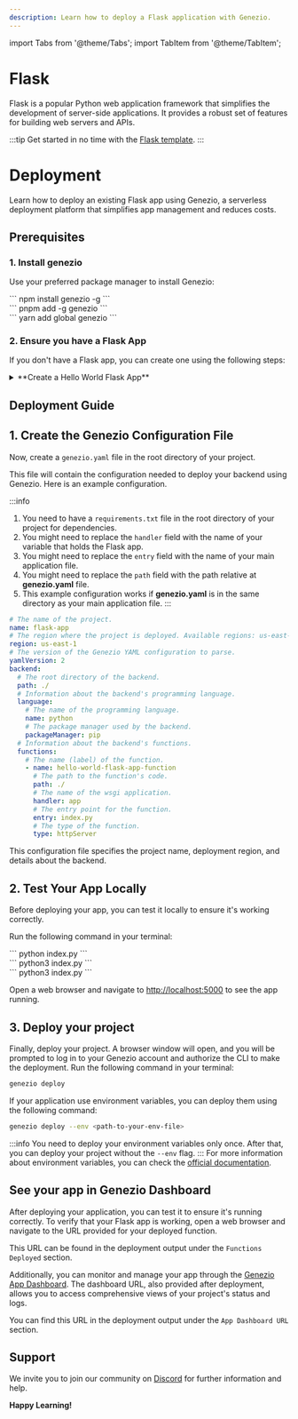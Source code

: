 ```yaml
---
description: Learn how to deploy a Flask application with Genezio.
---
```


import Tabs from '@theme/Tabs';
import TabItem from '@theme/TabItem';

# Flask

<head>
    <title>Flask | Genezio Documentation</title>
</head>

Flask is a popular Python web application framework that simplifies the development of server-side applications. It
provides a robust set of features for building web servers and APIs.

:::tip
Get started in no time with the [Flask template](https://github.com/Genez-io/flask-getting-started).
:::

# Deployment

Learn how to deploy an existing Flask app using Genezio, a serverless deployment platform that simplifies app management
and reduces costs.

## Prerequisites

### 1. Install genezio

Use your preferred package manager to install Genezio:

<Tabs>
  <TabItem className="tab-item" value="npm" label="npm">
<div id="step1-install-npm">
  ```
  npm install genezio -g
  ```
  </div>
  </TabItem>
  <TabItem className="tab-item" value="pnpm" label="pnpm">
  <div id="step1-install-pnpm">
  ```
  pnpm add -g genezio
  ```
  </div>
  </TabItem>
  <TabItem  className="tab-item" value="yarn" label="yarn">
  <div id="step1-install-yarn">
  ```
  yarn add global genezio
  ```
  </div>
  </TabItem>
</Tabs>

### 2. Ensure you have a Flask App

If you don't have a Flask app, you can create one using the following steps:

<details>
  <summary>**Create a Hello World Flask App**</summary>

<h3>1. Initialize a new Python Project</h3>

Run the following command to initialize a new Python project in an empty directory:

```bash
mkdir flask-app
cd flask-app
```

<h3>2. Create Environment Setup</h3>

Create a new virtual environment in the root directory of your project:

<Tabs>
    <TabItem className="tab-item" value="windows" label="Windows">
    <div id="windows">
    ```
    python -m venv venv
    ```
    </div>
    </TabItem>
    <TabItem className="tab-item" value="linux" label="Linux">
    <div id="linux">
    ```
    python3 -m venv venv
    ```
    </div>
    </TabItem>
  <TabItem className="tab-item" value="macos" label="Mac">
    <div id="macos">
    ```
    python3 -m venv venv
    ```
    </div>
    </TabItem>
</Tabs>

<h3>3. Activate the Virtual Environment</h3>

Next, you need to activate the virtual environment:

<Tabs>
    <TabItem className="tab-item" value="windows" label="Windows">
    <div id="windows">
    ```
    .\env\Scripts\activate
    ```
    </div>
    </TabItem>
    <TabItem className="tab-item" value="linux" label="Linux">
    <div id="linux">
    ```
    source env/bin/activate
    ```
    </div>
    </TabItem>
  <TabItem className="tab-item" value="macos" label="Mac">
    <div id="macos">
    ```
    source env/bin/activate
    ```
    </div>
    </TabItem>
</Tabs>

<h3>4. Install Flask</h3>

Next, install the Flask package:

```bash
pip3 install Flask
pip3 freeze > requirements.txt
```

<h3>5. Create a Flask App</h3>

Create a new file named `index.py` and add the following code:

```python title="index.py"
from flask import Flask

app = Flask(__name__)

@app.route('/')
def hello_world():
    return 'Hello, World!'

if __name__ == '__main__':
    app.run()
```

<h3>6. Test the Flask App</h3>

Run the following command to start the Flask app:


<Tabs>
    <TabItem className="tab-item" value="windows" label="Windows">
    <div id="windows">
    ```
    python index.py
    ```
    </div>
    </TabItem>
    <TabItem className="tab-item" value="linux" label="Linux">
    <div id="linux">
    ```
    python3 index.py
    ```
    </div>
    </TabItem>
  <TabItem className="tab-item" value="macos" label="Mac">
    <div id="macos">
    ```
    python3 index.py
    ```
    </div>
    </TabItem>
</Tabs>


Open a web browser and navigate to [http://localhost:5000](http://localhost:5000) to see the app running.

</details>

## Deployment Guide

## 1. Create the Genezio Configuration File

Now, create a `genezio.yaml` file in the root directory of your project.

This file will contain the configuration needed to deploy your backend using Genezio. Here is an example configuration.

:::info

1. You need to have a `requirements.txt` file in the root directory of your project for dependencies.
2. You might need to replace the `handler` field with the name of your variable that holds the Flask app.
3. You might need to replace the `entry` field with the name of your main application file.
4. You might need to replace the `path` field with the path relative at **genezio.yaml** file.
5. This example configuration works if **genezio.yaml** is in the same directory as your main application file.
   :::

```yaml title="genezio.yaml"
# The name of the project.
name: flask-app
# The region where the project is deployed. Available regions: us-east-1, eu-central-1
region: us-east-1
# The version of the Genezio YAML configuration to parse.
yamlVersion: 2
backend:
  # The root directory of the backend.
  path: ./
  # Information about the backend's programming language.
  language:
    # The name of the programming language.
    name: python
    # The package manager used by the backend.
    packageManager: pip
  # Information about the backend's functions.
  functions:
    # The name (label) of the function.
    - name: hello-world-flask-app-function
      # The path to the function's code.
      path: ./
      # The name of the wsgi application.
      handler: app
      # The entry point for the function.
      entry: index.py
      # The type of the function.
      type: httpServer
```

This configuration file specifies the project name, deployment region, and details about the backend.

## 2. Test Your App Locally

Before deploying your app, you can test it locally to ensure it's working correctly.

Run the following command in your terminal:

<Tabs>
    <TabItem className="tab-item" value="windows" label="Windows">
    <div id="windows">
    ```
    python index.py
    ```
    </div>
    </TabItem>
    <TabItem className="tab-item" value="linux" label="Linux">
    <div id="linux">
    ```
    python3 index.py
    ```
    </div>
    </TabItem>
  <TabItem className="tab-item" value="macos" label="Mac">
    <div id="macos">
    ```
    python3 index.py
    ```
    </div>
    </TabItem>
</Tabs>


Open a web browser and navigate to [http://localhost:5000](http://localhost:5000) to see the app running.


## 3. Deploy your project

Finally, deploy your project. A browser window will open, and you will be prompted to log in to your Genezio account and
authorize the CLI to make the deployment.
Run the following command in your terminal:

```bash
genezio deploy
```

If your application use environment variables, you can deploy them using the following command:

```bash
genezio deploy --env <path-to-your-env-file>
```

:::info
You need to deploy your environment variables only once.
After that, you can deploy your project without the `--env` flag.
:::
For more information about environment variables, you can check
the [official documentation](/docs/project-structure/backend-environment-variables.md).

## See your app in Genezio Dashboard

After deploying your application, you can test it to ensure it's running correctly. To verify that your Flask app is
working, open a web browser and navigate to the URL provided for your deployed function.

This URL can be found in the deployment output under the `Functions Deployed` section.

Additionally, you can monitor and manage your app through the [Genezio App Dashboard](https://app.genez.io/dashboard).
The dashboard URL, also provided after deployment, allows you to access comprehensive views of your project's status and
logs.

You can find this URL in the deployment output under the `App Dashboard URL` section.

## Support <a href="#support" id="support"></a>

We invite you to join our community on [Discord](https://discord.gg/uc9H5YKjXv) for further information and help.

**Happy Learning!**
